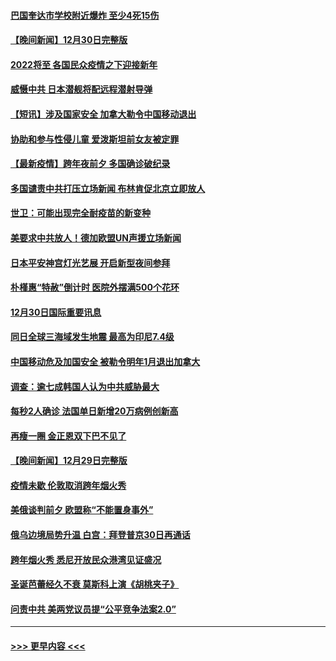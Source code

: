 #### [巴国奎达市学校附近爆炸 至少4死15伤](../pages/prog202/a103307970.md?t=12311250) 
#### [【晚间新闻】12月30日完整版](../pages/prog202/a103307967.md?t=12311250) 
#### [2022将至 各国民众疫情之下迎接新年](../pages/prog202/a103307787.md?t=12311250) 
#### [威慑中共 日本潜舰将配远程潜射导弹](../pages/prog202/a103307756.md?t=12311250) 
#### [【短讯】涉及国家安全 加拿大勒令中国移动退出](../pages/prog202/a103307497.md?t=12311250) 
#### [协助和参与性侵儿童 爱泼斯坦前女友被定罪](../pages/prog202/a103307555.md?t=12311250) 
#### [【最新疫情】跨年夜前夕 多国确诊破纪录](../pages/prog202/a103307514.md?t=12311250) 
#### [多国谴责中共打压立场新闻 布林肯促北京立即放人](../pages/prog202/a103307473.md?t=12311250) 
#### [世卫：可能出现完全耐疫苗的新变种](../pages/prog202/a103306914.md?t=12311250) 
#### [美要求中共放人！德加欧盟UN声援立场新闻](../pages/prog202/a103306865.md?t=12311250) 
#### [日本平安神宫灯光艺展 开启新型夜间参拜](../pages/prog202/a103306858.md?t=12311250) 
#### [朴槿惠“特赦”倒计时 医院外摆满500个花环](../pages/prog202/a103306880.md?t=12311250) 
#### [12月30日国际重要讯息](../pages/prog202/a103306852.md?t=12311250) 
#### [同日全球三海域发生地震 最高为印尼7.4级](../pages/prog202/a103306790.md?t=12311250) 
#### [中国移动危及加国安全 被勒令明年1月退出加拿大](../pages/prog202/a103306816.md?t=12311250) 
#### [调查：逾七成韩国人认为中共威胁最大](../pages/prog202/a103306785.md?t=12311250) 
#### [每秒2人确诊 法国单日新增20万病例创新高](../pages/prog202/a103306694.md?t=12311250) 
#### [再瘦一圈 金正恩双下巴不见了](../pages/prog202/a103306683.md?t=12311250) 
#### [【晚间新闻】12月29日完整版](../pages/prog202/a103306559.md?t=12311250) 
#### [疫情未歇 伦敦取消跨年烟火秀](../pages/prog202/a103306668.md?t=12311250) 
#### [美俄谈判前夕 欧盟称“不能置身事外”](../pages/prog202/a103306644.md?t=12311250) 
#### [俄乌边境局势升温 白宫：拜登普京30日再通话](../pages/prog202/a103306391.md?t=12311250) 
#### [跨年烟火秀 悉尼开放民众港湾见证盛况](../pages/prog202/a103306534.md?t=12311250) 
#### [圣诞芭蕾经久不衰 莫斯科上演《胡桃夹子》](../pages/prog202/a103306352.md?t=12311250) 
#### [问责中共 美两党议员提“公平竞争法案2.0”](../pages/prog202/a103306376.md?t=12311250) 

----
#### [ >>> 更早内容 <<< ](../indexes/prog202-earlier.md)
